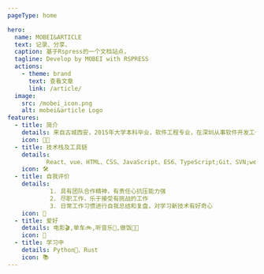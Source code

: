 ```yaml
---
pageType: home

hero:
  name: MOBEI&ARTICLE
  text: 记录、分享、
  caption: 基于Rspress的一个文档站点，
  tagline: Develop by MOBEI with RSPRESS
  actions:
    - theme: brand
      text: 查看文章
      link: /article/
  image:
    src: /mobei_icon.png
    alt: mobei&article Logo
features:
  - title: 简介
    details: 来自古城西安，2015年大学本科毕业，软件工程专业，在深圳从事软件开发工作至今；
    icon: 👨‍💻
  - title: 技术栈及工具链
    details:
           React、vue、HTML、CSS、JavaScript、ES6、TypeScript;Git、SVN;webpack、npm、yarn;Node.js、Express;ECharts、DataV
    icon: 🛠
  - title: 自我评价
    details:
            1. 具有团队合作精神，有责任心抗压能力强
            2. 尽职工作，乐于接受有挑战的工作
            3. 日常工作习惯进行自我总结和复盘，对学习新技术有好奇心
    icon: 🚗
  - title: 爱好
    details: 电影🎬️,单车🚲,听音乐🎵,做饭👨‍🍳
    icon: 🍕
  - title: 学习中
    details: Python🐍、Rust
    icon: 📚
---
```

